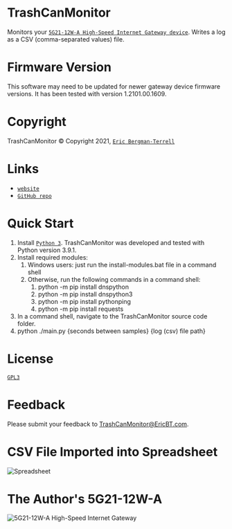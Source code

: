 # TrashCanMonitor

Monitors your [`5G21-12W-A High-Speed Internet Gateway device`](https://www.t-mobile.com/support/public-files/attachments/T-Mobile%20High-Speed%20Internet%20Gateway%20End%20User%20Guide.pdf). Writes a log as a CSV (comma-separated values) file.

# Firmware Version

This software may need to be updated for newer gateway device firmware versions. It has been tested with version 1.2101.00.1609.

# Copyright

TrashCanMonitor &#169; Copyright 2021, [`Eric Bergman-Terrell`](https://www.ericbt.com)

# Links

* [`website`](https://www.ericbt.com/)
* [`GitHub repo`](https://github.com/EricTerrell/TrashCanMonitor)

# Quick Start

1. Install [`Python 3`](https://www.python.org/). TrashCanMonitor was developed and tested with Python version 3.9.1.
1. Install required modules: 
   1. Windows users: just run the install-modules.bat file in a command shell
   1. Otherwise, run the following commands in a command shell:
       1. python -m pip install dnspython
       1. python -m pip install dnspython3
       1. python -m pip install pythonping
       1. python -m pip install requests
1. In a command shell, navigate to the TrashCanMonitor source code folder.
1. python ./main.py {seconds between samples} {log (csv) file path}

# License

[`GPL3`](https://www.gnu.org/licenses/gpl-3.0.en.html)

# Feedback

Please submit your feedback to TrashCanMonitor@EricBT.com.

# CSV File Imported into Spreadsheet

![`Spreadsheet`](https://ericbt.com/uploaded_images/trashcanspreadsheet.png "Spreadsheet")

# The Author's 5G21-12W-A

![`5G21-12W-A High-Speed Internet Gateway`](https://ericbt.com/uploaded_images/5G21-12W-A-SMALL.jpg "5G21-12W-A")
